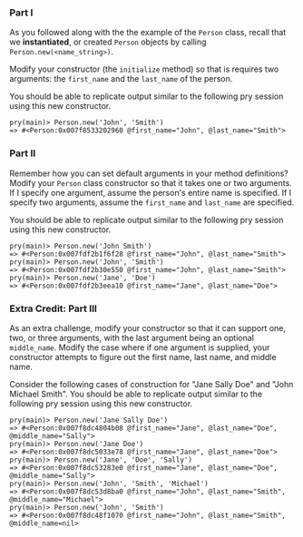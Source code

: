 ### Part I

As you followed along with the the example of the `Person` class, recall that we
**instantiated**, or created `Person` objects by calling
`Person.new(<name_string>)`.

Modify your constructor (the `initialize` method) so that is requires two
arguments: the `first_name` and the `last_name` of the person.

You should be able to replicate output similar to the following pry session using this new
constructor.

```no-highlight
pry(main)> Person.new('John', 'Smith')
=> #<Person:0x007f8533202960 @first_name="John", @last_name="Smith">
```

### Part II

Remember how you can set default arguments in your method definitions? Modify
your `Person` class constructor so that it takes one or two arguments. If I
specify one argument, assume the person's entire name is specified. If I specify
two arguments, assume the `first_name` and `last_name` are specified.

You should be able to replicate output similar to the following pry session using this new
constructor.

```no-highlight
pry(main)> Person.new('John Smith')
=> #<Person:0x007fdf2b1f6f28 @first_name="John", @last_name="Smith">
pry(main)> Person.new('John', 'Smith')
=> #<Person:0x007fdf2b30e550 @first_name="John", @last_name="Smith">
pry(main)> Person.new('Jane', 'Doe')
=> #<Person:0x007fdf2b3eea10 @first_name="Jane", @last_name="Doe">
```

### Extra Credit: Part III

As an extra challenge, modify your constructor so that it can support 
one, two, or three arguments, with the last argument being an optional `middle_name`. 
Modify the case where if one argument is supplied, 
your constructor attempts to figure out the first name, last name, and middle name.

Consider the following cases of construction for "Jane Sally Doe" and "John
Michael Smith". You should be able to replicate output similar to the following
pry session using this new constructor.

```no-highlight
pry(main)> Person.new('Jane Sally Doe')
=> #<Person:0x007f8dc4804b08 @first_name="Jane", @last_name="Doe", @middle_name="Sally">
pry(main)> Person.new('Jane Doe')
=> #<Person:0x007f8dc5033e78 @first_name="Jane", @last_name="Doe">
pry(main)> Person.new('Jane', 'Doe', 'Sally')
=> #<Person:0x007f8dc53283e0 @first_name="Jane", @last_name="Doe", @middle_name="Sally">
pry(main)> Person.new('John', 'Smith', 'Michael')
=> #<Person:0x007f8dc53d8ba0 @first_name="John", @last_name="Smith", @middle_name="Michael">
pry(main)> Person.new('John', 'Smith')
=> #<Person:0x007f8dc48f1070 @first_name="John", @last_name="Smith", @middle_name=nil>
```

